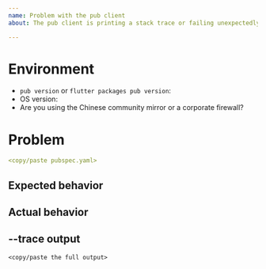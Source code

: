 ```yaml
---
name: Problem with the pub client
about: The pub client is printing a stack trace or failing unexpectedly.

---
```


# Environment

- `pub version` or `flutter packages pub version`:
- OS version:
- Are you using the Chinese community mirror or a corporate firewall?

<!--
  Resources:
  https://flutter.dev/community/china
  https://www.dart.dev/tools/pub/troubleshoot#pub-get-fails-from-behind-a-corporate-firewall
-->

# Problem

<!--
  Please describe the problem in detail, including the specific command that is
  failing.

  Was the problem with a specific package you were trying to fetch?

  If relevant, what does the `pubspec.yaml` file for your project look like:
-->

```yaml
<copy/paste pubspec.yaml>
```

## Expected behavior

<!--
  What did you expect the result of the command to be?
-->

## Actual behavior

<!--
  What actually happened?
-->

## --trace output

```
<copy/paste the full output>
```
